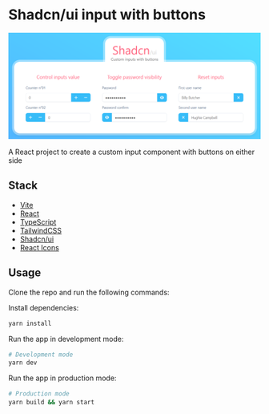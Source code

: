 # Shadcn/ui input with buttons

![Preview](public/31st_shadcn_input_with_buttons.png)

A React project to create a custom input component with buttons on either side

## Stack

- [Vite](https://vitejs.dev/)
- [React](https://reactjs.org/)
- [TypeScript](https://www.typescriptlang.org/)
- [TailwindCSS](https://tailwindcss.com/)
- [Shadcn/ui](https://ui.shadcn.com/)
- [React Icons](https://react-icons.github.io/react-icons/)

## Usage

Clone the repo and run the following commands:

Install dependencies:

```bash
yarn install
```

Run the app in development mode:

```bash
# Development mode
yarn dev
```

Run the app in production mode:

```bash
# Production mode
yarn build && yarn start
```
